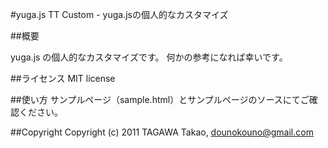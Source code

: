 #yuga.js TT Custom - yuga.jsの個人的なカスタマイズ

##概要

yuga.js の個人的なカスタマイズです。
何かの参考になれば幸いです。

##ライセンス
MIT license

##使い方
サンプルページ（sample.html）とサンプルページのソースにてご確認ください。

##Copyright
Copyright (c) 2011 TAGAWA Takao, dounokouno@gmail.com
